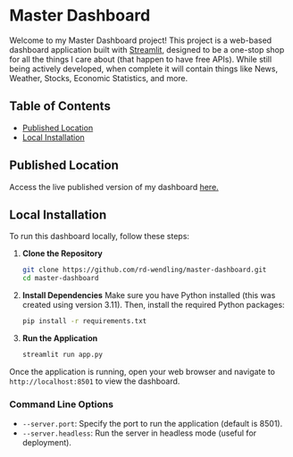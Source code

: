 # Master Dashboard

Welcome to my Master Dashboard project! This project is a web-based dashboard application built with [Streamlit](https://streamlit.io/), designed to be a one-stop shop for all the things I care about (that happen to have free APIs). While still being actively developed, when complete it will contain things like News, Weather, Stocks, Economic Statistics, and more. 

## Table of Contents
- [Published Location](#published-location)
- [Local Installation](#local-installation)

## Published Location
Access the live published version of my dashboard [here.](https://master-dashboard.streamlit.app/)

## Local Installation
To run this dashboard locally, follow these steps:

1. **Clone the Repository**
    ```sh
    git clone https://github.com/rd-wendling/master-dashboard.git
    cd master-dashboard
    ```

2. **Install Dependencies**
    Make sure you have Python installed (this was created using version 3.11). Then, install the required Python packages:
    ```sh
    pip install -r requirements.txt
    ```

3. **Run the Application**
    ```sh
    streamlit run app.py
    ```

Once the application is running, open your web browser and navigate to `http://localhost:8501` to view the dashboard.

### Command Line Options
- `--server.port`: Specify the port to run the application (default is 8501).
- `--server.headless`: Run the server in headless mode (useful for deployment).
